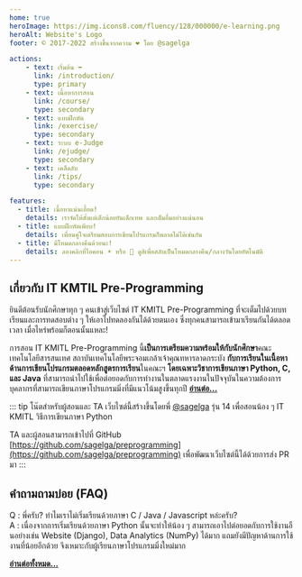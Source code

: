 ```yaml
---
home: true
heroImage: https://img.icons8.com/fluency/128/000000/e-learning.png
heroAlt: Website's Logo
footer: © 2017-2022 สร้างขึ้นจากความ ❤ โดย @sagelga

actions:
    - text: เริ่มต้น ➡
      link: /introduction/
      type: primary
    - text: เนื้อหาการสอน
      link: /course/
      type: secondary
    - text: แบบฝึกหัด
      link: /exercise/
      type: secondary
    - text: ระบบ e-Judge
      link: /ejudge/
      type: secondary
    - text: เคล็ดลับ
      link: /tips/
      type: secondary

features:
  - title: เนื้อหาแน่นเอี้ยด!
    details: เราจัดให้ตั้งแต่เด็กน้อยยันเด็กเทพ และเต็มอื่มอย่างแน่นอน
  - title: แบบฝึกหัดเพียบ!
    details: เพื่อนคู่ใจเตรียมสอบการเขียนโปรแกรมก็พลาดไม่ได้เช่นกัน
  - title: มีโหมดกลางคืนด้วยนะ!
    details: ลองคลิกที่ไอคอน ☀️ หรือ 🌙 ดูสิเพื่อสลับเป็นโหมดกลางคืน/กลางวันโดยอัตโนมัติ
---
```



## เกี่ยวกับ IT KMTIL Pre-Programming
ยินดีต้อนรับนักศึกษาทุก ๆ คนเข้าสู่เว็บไซต์ IT KMITL Pre-Programming ที่จะเต็มไปด้วยบทเรียนและการทดสอบต่าง ๆ ให้เอาไปทดลองกันได้ด้วยตนเอง ซึ่งทุกคนสามารถเข้ามาเรียนกันได้ตลอดเวลา เมื่อไหร่พร้อมก็ตอนนั้นแหละ!

การสอน IT KMITL Pre-Programming นี้**เป็นการเตรียมความพร้อมให้กับนักศึกษา**คณะเทคโนโลยีสารสนเทศ สถาบันเทคโนโลยีพระจอมเกล้าเจ้าคุณทหารลาดกระบัง **กับการเรียนในเนื้อหาด้านการเขียนโปรแกรมตลอดหลักสูตรการเรียน**ในคณะฯ **โดยเฉพาะวิชาการเขียนภาษา Python, C, และ Java** ที่สามารถนำไปใช้เพื่อต่อยอดกับการทำงานในตลาดแรงงานในปัจจุบันในความต้องการบุคลากรที่สามารถเขียนภาษาโปรแกรมมิ่งที่มีแนวโน้มสูงขึ้นทุกปี [**อ่านต่อ...**](introduction/about/README.md)

::: tip โน๊ตสำหรับผู้สอนและ TA
เว็บไซต์นี้สร้างขึ้นโดยพี่ [@sagelga](https://github.com/sagelga) รุ่น 14 เพื่อสอนน้อง ๆ IT KMITL วิธีการเขียนภาษา Python

TA และผู้สอนสามารถเข้าไปที่ GitHub [https://github.com/sagelga/preprogramming](https://github.com/sagelga/preprogramming) เพื่อพัฒนาเว็บไซต์นี้ได้ด้วยการส่ง PR มา
:::

## คำถามถามบ่อย (FAQ)
Q : พี่ครับ? ทำไมเราไม่เริ่มเรียนด้วยภาษา C / Java / Javascript หล่ะครับ?<br/>
A : เนื่องจากการเริ่มเรียนด้วยภาษา Python นั้นจะทำให้น้อง ๆ สามารถเอาไปต่อยอดกับการใช้งานอืนอย่างเช่น Website (Django), Data Analytics (NumPy) ได้มาก แถมยังมีปัญหาด้านการใช้งานที่น้อยอีกด้วย จึงเหมาะกับผู้เรียนภาษาโปรแกรมมิ่งใหม่มาก

[**อ่านต่อทั้งหมด...**](introduction/faq/README.md)

